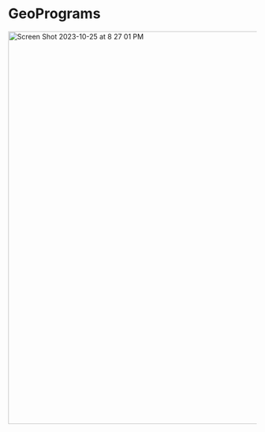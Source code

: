 # GeoPrograms
<img width="797" alt="Screen Shot 2023-10-25 at 8 27 01 PM" src="https://github.com/Hbenzan/GeoPrograms/assets/148807487/6ed54b06-e0ba-45db-addb-2e09013582a9">

